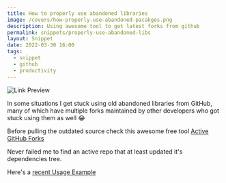 ```yaml
---
title: How to properly use abandoned libraries
image: /covers/how-properly-use-abandoned-pacakges.png
description: Using awesome tool to get latest forks from github
permalink: snippets/properly-use-abandoned-libs
layout: Snippet
date: 2022-03-30 16:00
tags:
  - snippet
  - github
  - productivity
---
```


![Link Preview](/covers/how-properly-use-abandoned-pacakges.png)

In some situations I get stuck using old abandoned libraries from GitHub, many of which have multiple forks maintained by other developers who got stuck using them as well 😂

Before pulling the outdated source check this awesome free tool [Active GitHub Forks](https://techgaun.github.io/active-forks/index.html)

<UrlPreview url="https://techgaun.github.io/active-forks" />

Never failed me to find an active repo that at least updated it's dependencies tree.

Here's a [recent Usage Example](https://techgaun.github.io/active-forks/index.html#https://github.com/tohidplus/laravel-vue-translation)
